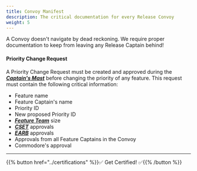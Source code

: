 ```yaml
---
title: Convoy Manifest
description: The critical documentation for every Release Convoy
weight: 5
---
```


A Convoy doesn't navigate by dead reckoning. We require proper documentation to keep from leaving any Release Captain behind!

#### Priority Change Request

A Priority Change Request must be created and approved during the *[**Captain's Mast**](../release-convoy/#captains-mast)* before changing the priority of any feature. This request must contain the following critical information:

* Feature name
* Feature Captain's name
* Priority ID
* New proposed Priority ID
* *[**Feature Team**](../organization/#feature-team)* size
* *[**CSET**](../organization/#code-standards-enforcement-team)* approvals
* *[**EARB**](../organization/#enterprise-architecture-review-board)* approvals
* Approvals from all Feature Captains in the Convoy
* Commodore's approval

---

{{% button href="../certifications" %}}✅ Get Certified! ✅{{% /button %}}